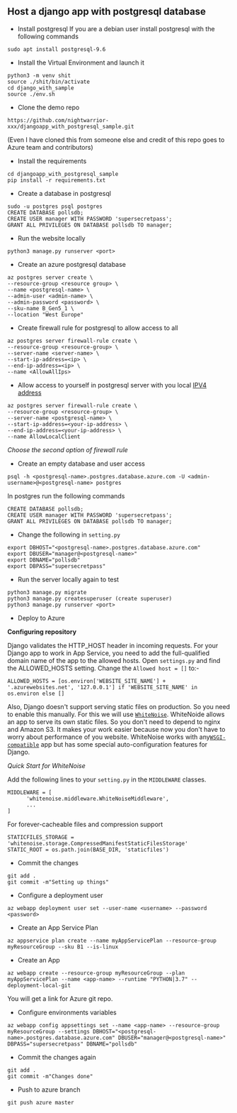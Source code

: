 ## Host a django app with postgresql database

- Install postgresql 
If you are a debian user install postgresql with the following commands
```
sudo apt install postgresql-9.6
```

- Install the Virtual Environment and launch it
```
python3 -m venv shit
source ./shit/bin/activate
cd django_with_sample
source ./env.sh
```

- Clone the demo repo
```
https://github.com/nightwarrior-xxx/djangoapp_with_postgresql_sample.git
```
(Even I have cloned this from someone else and credit of this repo goes to Azure team and contributors)

- Install the requirements
```
cd djangoapp_with_postgresql_sample
pip install -r requirements.txt
```

- Create a database in postgresql
```
sudo -u postgres psql postgres
CREATE DATABASE pollsdb;
CREATE USER manager WITH PASSWORD 'supersecretpass';
GRANT ALL PRIVILEGES ON DATABASE pollsdb TO manager;
```

- Run the website locally
```
python3 manage.py runserver <port>
```

- Create an azure postgresql database
```
az postgres server create \
--resource-group <resource group> \
--name <postgresql-name> \
--admin-user <admin-name> \
--admin-password <password> \
--sku-name B_Gen5_1 \
--location "West Europe"
```

- Create firewall rule for postgresql to allow access to all
```
az postgres server firewall-rule create \
--resource-group <resource-group> \
--server-name <server-name> \
--start-ip-address=<ip> \
--end-ip-address=<ip> \
--name <AllowAllIps>
```

- Allow access to yourself in postgresql server with you local [IPV4 address](https://www.whatsmyip.org/)
```
az postgres server firewall-rule create \
--resource-group <resource-group> \
--server-name <postgresql-name> \
--start-ip-address=<your-ip-address> \
--end-ip-address=<your-ip-address> \
--name AllowLocalClient
```
*Choose the second option of firewall rule*

- Create an empty database and user access
```
psql -h <postgresql-name>.postgres.database.azure.com -U <admin-username>@<postgresql-name> postgres
```

In postgres run the following commands
```
CREATE DATABASE pollsdb;
CREATE USER manager WITH PASSWORD 'supersecretpass';
GRANT ALL PRIVILEGES ON DATABASE pollsdb TO manager;

```
- Change the following in ```setting.py```

```
export DBHOST="<postgresql-name>.postgres.database.azure.com"
export DBUSER="manager@<postgresql-name>"
export DBNAME="pollsdb"
export DBPASS="supersecretpass"
```

- Run the server locally again to test

```
python3 manage.py migrate
python3 manage.py createsuperuser (create superuser)
python3 manage.py runserver <port>
```

- Deploy to Azure

**Configuring repository**

Django validates the HTTP_HOST header in incoming requests. For your Django app to work in App Service, you need to add the full-qualified domain name of the app to the allowed hosts. Open ```settings.py``` and find the ALLOWED_HOSTS setting. Change the ```Allowed host = []```
to:-
```
ALLOWED_HOSTS = [os.environ['WEBSITE_SITE_NAME'] + '.azurewebsites.net', '127.0.0.1'] if 'WEBSITE_SITE_NAME' in os.environ else []
```

Also, Django doesn't support serving static files on production. So you need to enable this manually. For this we will use [```WhiteNoise```](https://whitenoise.evans.io/en/stable/). WhiteNoide allows an app to serve its own static files. So you don't need to depend to nginx and Amazon S3. It makes your work easier because now you don't have to worry about performance of you website. WhiteNoise works with any[```WSGI-compatible```](https://www.fullstackpython.com/wsgi-servers.html) app but has some special auto-configuration features for Django.

*Quick Start for WhiteNoise*

Add the following lines to your ```setting.py``` in the ```MIDDLEWARE``` classes.
```
MIDDLEWARE = [
      'whitenoise.middleware.WhiteNoiseMiddleware',
      ...
]
```
For forever-cacheable files and compression support

```
STATICFILES_STORAGE = 'whitenoise.storage.CompressedManifestStaticFilesStorage'
STATIC_ROOT = os.path.join(BASE_DIR, 'staticfiles')
```

- Commit the changes

```
git add .
git commit -m"Setting up things"
```

- Configure a deployment user

```
az webapp deployment user set --user-name <username> --password <password>
```

- Create an App Service Plan

```
az appservice plan create --name myAppServicePlan --resource-group myResourceGroup --sku B1 --is-linux
```

- Create an App

```
az webapp create --resource-group myResourceGroup --plan myAppServicePlan --name <app-name> --runtime "PYTHON|3.7" --deployment-local-git
```
You will get a link for Azure git repo.

- Configure environments variables

```
az webapp config appsettings set --name <app-name> --resource-group myResourceGroup --settings DBHOST="<postgresql-name>.postgres.database.azure.com" DBUSER="manager@<postgresql-name>" DBPASS="supersecretpass" DBNAME="pollsdb"
```

- Commit the changes again
```
git add .
git commit -m"Changes done"
```

- Push to azure branch
```
git push azure master
```
